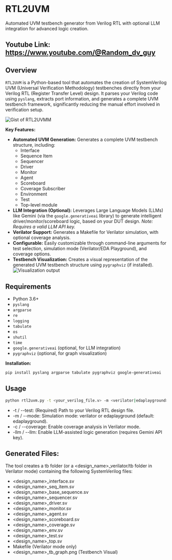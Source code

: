 # RTL2UVM
Automated UVM testbench generator from Verilog RTL with optional LLM integration for advanced logic creation.

## Youtube Link: https://www.youtube.com/@Random_dv_guy

## Overview

`RTL2UVM` is a Python-based tool that automates the creation of SystemVerilog UVM (Universal Verification Methodology) testbenches directly from your Verilog RTL (Register Transfer Level) design.  It parses your Verilog code using `pyslang`, extracts port information, and generates a complete UVM testbench framework, significantly reducing the manual effort involved in verification setup.

![Gist of RTL2UVMM](https://raw.githubusercontent.com/rpjayaraman/RTL2UVM/refs/heads/main/Screenshot/rtl2uvm_updated.png)

**Key Features:**

*   **Automated UVM Generation:**  Generates a complete UVM testbench structure, including:
    *   Interface
    *   Sequence Item
    *   Sequencer
    *   Driver
    *   Monitor
    *   Agent
    *   Scoreboard
    *   Coverage Subscriber
    *   Environment
    *   Test
    *   Top-level module
*   **LLM Integration (Optional):**  Leverages Large Language Models (LLMs) like Gemini (via the `google.generativeai` library) to generate intelligent driver/monitor/scoreboard logic, based on your DUT design.  *Note: Requires a valid LLM API key.*
*   **Verilator Support:** Generates a Makefile for Verilator simulation, with optional coverage analysis.
*   **Configurable:**  Easily customizable through command-line arguments for test selection, simulation mode (Verilator/EDA Playground), and coverage options.
*   **Testbench Visualization:** Creates a visual representation of the generated UVM testbench structure using `pygraphviz` (if installed).
![Visualization output](https://raw.githubusercontent.com/rpjayaraman/RTL2UVM/refs/heads/main/Screenshot/FIFO_memory_tb_graph.png)

## Requirements

*   Python 3.6+
*   `pyslang`
*   `argparse`
*   `re`
*   `logging`
*   `tabulate`
*   `os`
*   `shutil`
*   `time`
*   `google.generativeai` (optional, for LLM integration)
*   `pygraphviz` (optional, for graph visualization)

**Installation:**

```bash
pip install pyslang argparse tabulate pygraphviz google-generativeai
```

## Usage

```bash
python rtl2uvm.py -t <your_verilog_file.v> -m <verilator|edaplayground> -c -llm
```

* -t / --test: (Required) Path to your Verilog RTL design file.
* -m / --mode: Simulation mode: verilator or edaplayground (default: edaplayground).
* -c / --coverage: Enable coverage analysis in Verilator mode.
* -llm / --llm: Enable LLM-assisted logic generation (requires Gemini API key).

## Generated Files:

The tool creates a tb folder (or a <design_name>_verilator/tb folder in Verilator mode) containing the following SystemVerilog files:

* <design_name>_interface.sv
* <design_name>_seq_item.sv
* <design_name>_base_sequence.sv
* <design_name>_sequencer.sv
* <design_name>_driver.sv
* <design_name>_monitor.sv
* <design_name>_agent.sv
* <design_name>_scoreboard.sv
* <design_name>_coverage.sv
* <design_name>_env.sv
* <design_name>_test.sv
* <design_name>_top.sv
* Makefile (Verilator mode only)
* <design_name>_tb_graph.png (Testbench Visual)


